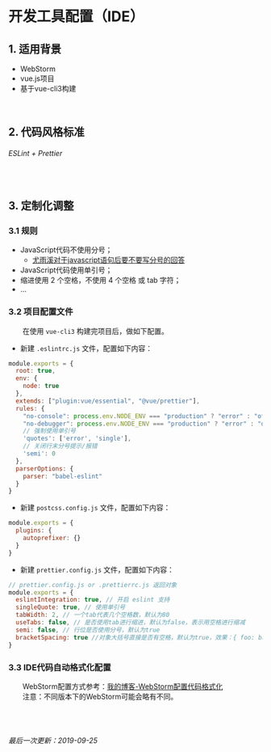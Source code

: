 # 开发工具配置（IDE）

## 1. 适用背景
* WebStorm
* vue.js项目
* 基于vue-cli3构建

<br/>

## 2. 代码风格标准
###### ESLint + Prettier

<br/>

## 3. 定制化调整
### 3.1 规则
* JavaScript代码不使用分号；
  * [尤雨溪对于javascript语句后要不要写分号的回答](https://www.zhihu.com/question/20298345/answer/49551142)
* JavaScript代码使用单引号；
* 缩进使用 2 个空格，不使用 4 个空格 或 tab 字符；
* ...

### 3.2 项目配置文件
　　在使用 `vue-cli3` 构建完项目后，做如下配置。
* 新建 `.eslintrc.js` 文件，配置如下内容：
```javascript
module.exports = {
  root: true,
  env: {
    node: true
  },
  extends: ["plugin:vue/essential", "@vue/prettier"],
  rules: {
    "no-console": process.env.NODE_ENV === "production" ? "error" : "off",
    "no-debugger": process.env.NODE_ENV === "production" ? "error" : "off",
    // 强制使用单引号
    'quotes': ['error', 'single'],
    // 关闭行末分号提示/报错
    'semi': 0
  },
  parserOptions: {
    parser: "babel-eslint"
  }
}
```

* 新建 `postcss.config.js` 文件，配置如下内容：
```javascript
module.exports = {
  plugins: {
    autoprefixer: {}
  }
}
```

* 新建 `prettier.config.js` 文件，配置如下内容：
```javascript
// prettier.config.js or .prettierrc.js 返回对象
module.exports = {
  eslintIntegration: true, // 开启 eslint 支持
  singleQuote: true, // 使用单引号
  tabWidth: 2, // 一个tab代表几个空格数，默认为80
  useTabs: false, // 是否使用tab进行缩进，默认为false，表示用空格进行缩减
  semi: false, // 行位是否使用分号，默认为true
  bracketSpacing: true //对象大括号直接是否有空格，默认为true，效果：{ foo: bar }
}
```

### 3.3 IDE代码自动格式化配置
　　WebStorm配置方式参考：[我的博客-WebStorm配置代码格式化](https://www.wenyuanblog.com/blogs/webstorm-eslint-prettier-reformat-code.html) <br/>
　　注意：不同版本下的WebStorm可能会略有不同。

<br/>
<br/>

###### 最后一次更新：2019-09-25